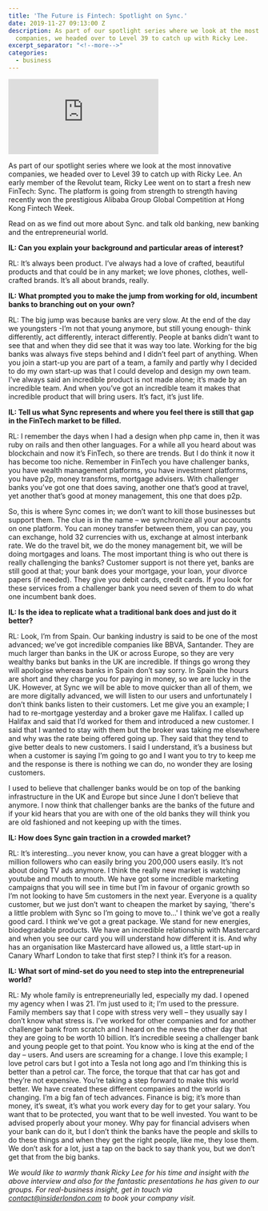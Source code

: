 ```yaml
---
title: 'The Future is Fintech: Spotlight on Sync.'
date: 2019-11-27 09:13:00 Z
description: As part of our spotlight series where we look at the most innovative
  companies, we headed over to Level 39 to catch up with Ricky Lee.
excerpt_separator: "<!--more-->"
categories:
  - business
---
```


<div class="o-ratio o-ratio--16:9">
<iframe  src="https://www.youtube.com/embed/3CZPL4kiv_U" frameborder="0" allow="accelerometer; autoplay; encrypted-media; gyroscope; picture-in-picture" allowfullscreen></iframe>
</div>

As part of our spotlight series where we look at the most innovative companies, we headed over to Level 39 to catch up with Ricky Lee. An early member of the Revolut team, Ricky Lee went on to start a fresh new FinTech: Sync. The platform is going from strength to strength having recently won the prestigious Alibaba Group Global Competition at Hong Kong Fintech Week.

<!--more-->

Read on as we find out more about Sync. and talk old banking, new banking and the entrepreneurial world.

**IL: Can you explain your background and particular areas of interest?**

RL: It’s always been product.  I’ve always had a love of crafted, beautiful products and that could be in any market; we love phones, clothes, well-crafted brands. It’s all about brands, really.

**IL: What prompted you to make the jump from working for old, incumbent banks to branching out on your own?**

RL: The big jump was because banks are very slow.  At the end of the day we youngsters -I’m not that young anymore, but still young enough- think differently, act differently, interact differently.  People at banks didn’t want to see that and when they did see that it was way too late.  Working for the big banks was always five steps behind and I didn’t feel part of anything.  When you join a start-up you are part of a team, a family and partly why I decided to do my own start-up was that I could develop and design my own team.  I’ve always said an incredible product is not made alone; it’s made by an incredible team.  And when you’ve got an incredible team it makes that incredible product that will bring users.  It’s fact, it’s just life.

**IL: Tell us what Sync represents and where you feel there is still that gap in the FinTech market to be filled.**

RL: I remember the days when I had a design when php came in, then it was ruby on rails and then other languages.  For a while all you heard about was blockchain and now it’s FinTech, so there are trends.  But I do think it now it has become too niche.  Remember in FinTech you have challenger banks, you have wealth management platforms, you have investment platforms, you have p2p, money transforms, mortgage advisers.  With challenger banks you’ve got one that does saving, another one that’s good at travel, yet another that’s good at money management, this one that does p2p.  

So, this is where Sync comes in; we don’t want to kill those businesses but support them.  The clue is in the name – we synchronize all your accounts on one platform.  You can money transfer between them, you can pay, you can exchange, hold 32 currencies with us, exchange at almost interbank rate.  We do the travel bit, we do the money management bit, we will be doing mortgages and loans.  The most important thing is who out there is really challenging the banks?  Customer support is not there yet, banks are still good at that; your bank does your mortgage, your loan, your divorce papers (if needed).  They give you debit cards, credit cards.  If you look for these services from a challenger bank you need seven of them to do what one incumbent bank does.

**IL: Is the idea to replicate what a traditional bank does and just do it better?**

RL: Look, I’m from Spain.  Our banking industry is said to be one of the most advanced; we’ve got incredible companies like BBVA, Santander.  They are much larger than banks in the UK or across Europe, so they are very wealthy banks but banks in the UK are incredible.  If things go wrong they will apologise whereas banks in Spain don’t say sorry.  In Spain the hours are short and they charge you for paying in money, so we are lucky in the UK.  However, at Sync we will be able to move quicker than all of them, we are more digitally advanced, we will listen to our users and unfortunately I don’t think banks listen to their customers.  Let me give you an example; I had to re-mortgage yesterday and a broker gave me Halifax.  I called up Halifax and said that I’d worked for them and introduced a new customer.  I said that I wanted to stay with them but the broker was taking me elsewhere and why was the rate being offered going up.  They said that they tend to give better deals to new customers. I said I understand, it’s a business but when a customer is saying I’m going to go and I want you to try to keep me and the response is there is nothing we can do, no wonder they are losing customers.

I used to believe that challenger banks would be on top of the banking infrastructure in the UK and Europe but since June I don’t believe that anymore.  I now think that challenger banks are the banks of the future and if your kid hears that you are with one of the old banks they will think you are old fashioned and not keeping up with the times.

**IL: How does Sync gain traction in a crowded market?**

RL: It’s interesting...you never know, you can have a great blogger with a million followers who can easily bring you 200,000 users easily. It’s not about doing TV ads anymore.  I think the really new market is watching youtube and mouth to mouth. We have got some incredible marketing campaigns that you will see in time but I’m in favour of organic growth so I’m not looking to have 5m customers in the next year.  Everyone is a quality customer, but we just don’t want to cheapen the market by saying, 'there's a little problem with Sync so I’m going to move to...' I think we’ve got a really good card. I think we've got a great package.  We stand for new energies, biodegradable products.  We have an incredible relationship with Mastercard and when you see our card you will understand how different it is. And why has an organisation like Mastercard have allowed us, a little start-up in Canary Wharf London to take that first step?  I think it’s for a reason.

**IL: What sort of mind-set do you need to step into the entrepreneurial world?**

RL: My whole family is entrepreneurially led, especially my dad. I opened my agency when I was 21.  I’m just used to it; I’m used to the pressure.  Family members say that I cope with stress very well – they usually say I don’t know what stress is.  I’ve worked for other companies and for another challenger bank from scratch and I heard on the news the other day that they are going to be worth 10 billion.  It’s incredible seeing a challenger bank and young people get to that point.  You know who is king at the end of the day – users.  And users are screaming for a change.  I love this example; I love petrol cars but I got into a Tesla not long ago and I’m thinking this is better than a petrol car.  The force, the torque that that car has got and they’re not expensive.  You’re taking a step forward to make this world better.  We have created these different companies and the world is changing.  I’m a big fan of tech advances.  Finance is big; it’s more than money, it’s sweat, it’s what you work every day for to get your salary.  You want that to be protected, you want that to be well invested.  You want to be advised properly about your money.  Why pay for financial advisers when your bank can do it, but I don’t think the banks have the people and skills to do these things and when they get the right people, like me, they lose them.  We don’t ask for a lot, just a tap on the back to say thank you, but we don’t get that from the big banks.

*We would like to warmly thank Ricky Lee for his time and insight with the above interview and also for the fantastic presentations he has given to our groups. For real-business insight, get in touch via [contact@insiderlondon.com](mailto:contact@insiderlondon.com) to book your company visit.*
